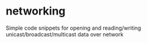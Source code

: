 # networking
Simple code snippets for opening and reading/writing unicast/broadcast/multicast data over network
